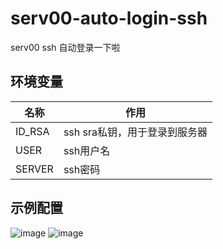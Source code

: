 # serv00-auto-login-ssh
serv00 ssh 自动登录一下啦

## 环境变量
|名称|作用|
|-|-|
|ID_RSA|ssh sra私钥，用于登录到服务器|
|USER|ssh用户名|
|SERVER|ssh密码|

## 示例配置
![image](https://github.com/jianjianai/serv00-auto-login-ssh/assets/59829816/7090b1ae-d560-4244-be48-919c3741d26a)
![image](https://github.com/jianjianai/serv00-auto-login-ssh/assets/59829816/82900f90-f05f-4085-ab8c-bcd02936a37d)

